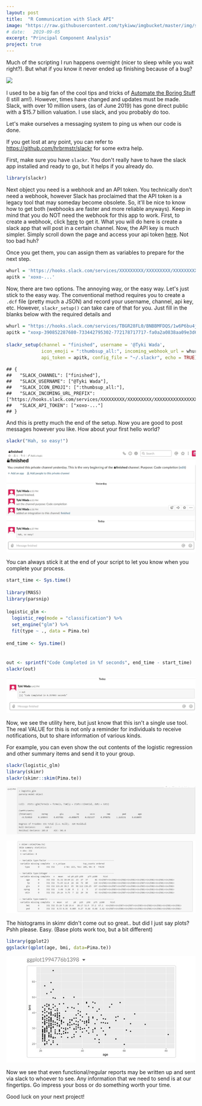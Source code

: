 ```yaml
---
layout: post
title:  "R Communication with Slack API"
image: "https://raw.githubusercontent.com/tykiww/imgbucket/master/img/slackr/one.jpg"
# date:   2019-09-05
excerpt: "Principal Component Analysis"
project: true
---
```



Much of the scripting I run happens overnight (nicer to sleep while you wait right?). But what if you know it never ended up finishing because of a bug?

![](https://imgs.xkcd.com/comics/compiling.png)

I used to be a big fan of the cool tips and tricks of [Automate the Boring Stuff](automatetheboringstuff.com) (I still am!). However, times have changed and updates must be made. Slack, with over 10 million users, (as of June 2019) has gone direct public with a $15.7 billion valuation. I use slack, and you probably do too. 

Let's make ourselves a messaging system to ping us when our code is done. 

If you get lost at any point, you can refer to https://github.com/hrbrmstr/slackr for some extra help.

First, make sure you have `slackr`. You don't really have to have the slack app installed and ready to go, but it helps if you already do.

```r
library(slackr)
```

Next object you need is a webhook and an API token. You technically don't need a webhook, however Slack has proclaimed that the API token is a legacy tool that may someday become obsolete. So, it'll be nice to know how to get both (webhooks are faster and more reliable anyways). Keep in mind that you do NOT need the webhook for this app to work. First, to create a webhook, click [here](https://api.slack.com/incoming-webhooks) to get it. What you will do here is create a slack app that will post in a certain channel. Now, the API key is much simpler. Simply scroll down the page and access your api token [here](https://api.slack.com/tokens). Not too bad huh?

Once you get them, you can assign them as variables to prepare for the next step.

```r
whurl = 'https://hooks.slack.com/services/XXXXXXXXX/XXXXXXXXX/XXXXXXXXXXXXXXXXXXXXXXXX'
apitk = 'xoxo-...'
```

Now, there are two options. The annoying way, or the easy way. Let's just stick to the easy way. The conventional method requires you to create a `.dcf` file (pretty much a JSON) and record your username, channel, api key, etc. However, `slackr_setup()` can take care of that for you. Just fill in the blanks below with the required details and 

```r
whurl = "https://hooks.slack.com/services/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"
apitk = "xoxp-390852287680-733442795302-772178717717-fa0a2a0838aa09e3d6c5ccfc34cb9a7d"

slackr_setup(channel = "finished", username = '@Tyki Wada',
             icon_emoji = ":thumbsup_all:", incoming_webhook_url = whurl,
             api_token = apitk, config_file = "~/.slackr", echo = TRUE)
```


    ## {
    ##   "SLACK_CHANNEL": ["finished"],
    ##   "SLACK_USERNAME": ["@Tyki Wada"],
    ##   "SLACK_ICON_EMOJI": [":thumbsup_all:"],
    ##   "SLACK_INCOMING_URL_PREFIX": ["https://hooks.slack.com/services/XXXXXXXXX/XXXXXXXXX/XXXXXXXXXXXXXXXXXXXXXXXX"],
    ##   "SLACK_API_TOKEN": ["xoxo-..."]
    ## } 

And this is pretty much the end of the setup. Now you are good to post messages however you like. How about your first hello world?

```r
slackr("Hah, so easy!")
```


![](https://raw.githubusercontent.com/tykiww/imgbucket/master/img/slackr/one.jpg)

You can always stick it at the end of your script to let you know when you complete your process.

```r
start_time <- Sys.time()

library(MASS)
library(parsnip)

logistic_glm <-
  logistic_reg(mode = "classification") %>%
  set_engine("glm") %>%
  fit(type ~ ., data = Pima.te)

end_time <- Sys.time()


out <- sprintf("Code Completed in %f seconds", end_time - start_time)
slackr(out)
```


![](https://raw.githubusercontent.com/tykiww/imgbucket/master/img/slackr/two.jpg)

Now, we see the utility here, but just know that this isn't a single use tool. The real VALUE for this is not only a reminder for individuals to receive notifications, but to share information of various kinds. 

For example, you can even show the out contents of the logistic regression and other summary items and send it to your group.

```r
slackr(logistic_glm)
library(skimr)
slackr(skimr::skim(Pima.te))
```

![](https://raw.githubusercontent.com/tykiww/imgbucket/master/img/slackr/three.jpg)

![](https://raw.githubusercontent.com/tykiww/imgbucket/master/img/slackr/four.jpg)

The histograms in skimr didn't come out so great.. but did I just say plots? Pshh please. Easy. (Base plots work too, but a bit different)

```r
library(ggplot2)
ggslackr(qplot(age, bmi, data=Pima.te))
```

![](https://raw.githubusercontent.com/tykiww/imgbucket/master/img/slackr/five.jpg)

Now we see that even functional/regular reports may be written up and sent via slack to whoever to see. Any information that we need to send is at our fingertips. Go impress your boss or do something worth your time. 

Good luck on your next project!
